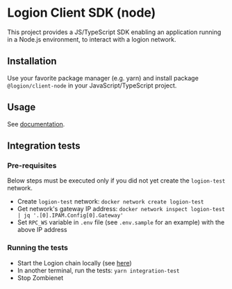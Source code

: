 # Logion Client SDK (node)

This project provides a JS/TypeScript SDK enabling an application running in a Node.js environment, to interact with a logion network.

## Installation

Use your favorite package manager (e.g. yarn) and install package `@logion/client-node` in your JavaScript/TypeScript project.

## Usage

See [documentation](https://logion-network.github.io/logion-api/).

## Integration tests

### Pre-requisites

Below steps must be executed only if you did not yet create the `logion-test` network.

- Create `logion-test` network: `docker network create logion-test`
- Get network's gateway IP address: `docker network inspect logion-test | jq '.[0].IPAM.Config[0].Gateway'`
- Set `RPC_WS` variable in `.env` file (see `.env.sample` for an example) with the above IP address

### Running the tests

- Start the Logion chain locally (see [here](https://github.com/logion-network/logion-collator/?tab=readme-ov-file#test-locally))
- In another terminal, run the tests: `yarn integration-test`
- Stop Zombienet
